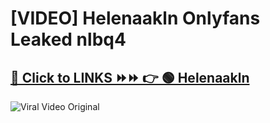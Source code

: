 
 # [VIDEO] Helenaakln Onlyfans Leaked nlbq4

## <h2><a href="https://clipsfans.com/Helenaakln&ref=git">🔗 Click to LINKS ⏩⏩ 👉 🟢 Helenaakln </a></h2>

<a href="https://clipsfans.com/Helenaakln&ref=git" rel="nofollow" data-target="animated-image.originalLink"><img src="https://i.ibb.co.com/xMMVF88/686577567.gif" alt="Viral Video Original" style="max-width: 100%; display: inline-block;" data-target="animated-image.originalImage"></a>

